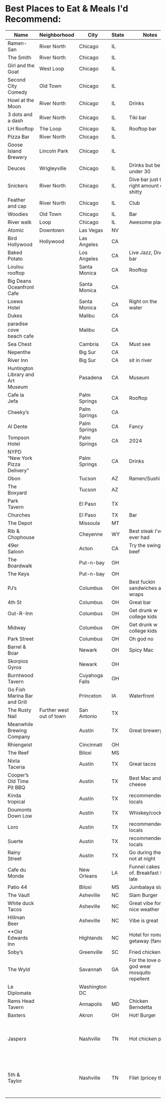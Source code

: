 # Best Places to Eat & Meals I'd Recommend:
|Name|Neighborhood|City|State|Notes|Type|
|----|------------|----|-----|-----|----|
Ramen-San|River North|Chicago|IL||Restaurant/Bar|
The Smith|River North|Chicago|IL||Restaurant/Bar|
Girl and the Goat |West Loop|Chicago|IL||Restaurant/Bar|
Second City Comedy|Old Town|Chicago|IL||
Howl at the Moon|River North|Chicago|IL|Drinks|Restaurant/Bar|
3 dots and a dash|River North|Chicago|IL|Tiki bar|Restaurant/Bar|
LH Rooftop|The Loop|Chicago|IL|Rooftop bar|Restaurant/Bar|
Pizza Bar|River North|Chicago|IL||
Goose Island Brewery |Lincoln Park|Chicago |IL||
Deuces |Wrigleyville|Chicago |IL|Drinks but be under 30|Restaurant/Bar|
Snickers|River North|Chicago |IL|Dive bar just the right amount of shitty|Restaurant/Bar|
Feather and cap|River North|Chicago |IL|Club|Restaurant/Bar|
Woodies|Old Town|Chicago|IL|Bar|Restaurant/Bar|
River walk|Loop|Chicago |IL|Awesome place|
Atomic|Downtown|Las Vegas|NV||Restaurant/Bar|
Bird Hollywood|Hollywood|Las Angeles|CA||Restaurant/Bar|
Baked Potato||Los Angeles|CA|Live Jazz, Dive bar|Restaurant/Bar|
Loulou rooftop||Santa Monica|CA|Rooftop|Restaurant/Bar|
Big Deans Oceanfront Cafe||Santa Monica|CA||Restaurant/Bar|
Loews Hotel||Santa Monica|CA|Right on the water|Hotel|
Dukes||Malibu|CA||Restaurant/Bar|
paradise cove beach cafe||Malibu|CA||Restaurant/Bar|
Sea Chest||Cambria|CA|Must see|Restaurant/Bar|
Nepenthe||Big Sur|CA||
River Inn||Big Sur|CA|sit in river|Hotel|
Huntington Library and Art Museum||Pasadena |CA|Museum |Museum|
Cafe la Jefa||Palm Springs|CA|Rooftop|Restaurant/Bar|
Cheeky’s||Palm Springs|CA||Restaurant/Bar|
Al Dente||Palm Springs|CA|Fancy|Restaurant/Bar|
Tompson Hotel||Palm Springs|CA|2024|Hotel|
NYPD “New York Pizza Delivery”||Palm Springs|CA|Drinks|Restaurant/Bar|
Obon||Tucson |AZ|Ramen/Sushi|Restaurant/Bar|
The Boxyard||Tucson |AZ||Restaurant/Bar|
Park Tavern||El Paso|TX||Restaurant/Bar|
Churches||El Paso|TX|Bar|Restaurant/Bar|
The Depot||Missoula |MT||
Rib & Chophouse||Cheyenne|WY|Best steak I’ve ever had|Restaurant/Bar|
49er Saloon||Acton|CA|Try the swinging beef|Restaurant/Bar|
The Boardwalk||Put-n-bay|OH||Restaurant/Bar|
The Keys||Put-n-bay|OH||Restaurant/Bar|
PJ’s||Columbus|OH|Best fuckin sandwiches and wraps|Restaurant/Bar|
4th St||Columbus|OH|Great bar|Restaurant/Bar|
Out-R-Inn||Columbus|OH|Get drunk w college kids|Restaurant/Bar|
Midway||Columbus|OH|Get drunk w college kids|Restaurant/Bar|
Park Street||Columbus|OH|Oh god no|Restaurant/Bar|
Barrel & Boar||Newark|OH|Spicy Mac |Restaurant/Bar|
Skorpios Gyros||Newark|OH||Restaurant/Bar|
Burntwood Tavern||Cuyahoga Falls|OH||Restaurant/Bar|
Go Fish Marina Bar and Grill||Princeton|IA|Waterfront|Restaurant/Bar|
The Rusty Nail|Further west out of town|San Antonio |TX||Restaurant/Bar|
Meanwhile Brewing Company||Austin|TX|Great brewery|Restaurant/Bar|
Rhiengeist||Cincinnati |OH||Restaurant/Bar|
The Reef||Biloxi|MS||Restaurant/Bar|
Nixta Taceria||Austin|TX|Great tacos|Restaurant/Bar|
Cooper’s Old Time Pit BBQ||Austin|TX|Best Mac and cheese|Restaurant/Bar|
Kinda tropical||Austin|TX|recommended by locals|
Doumonts Down Low||Austin|TX|Whiskey/cocktails|
Loro||Austin|TX|recommended by locals|
Suerte||Austin|TX|recommended by locals|
Rainy Street||Austin|TX|Go during the day not at night|
Cafe du Monde ||New Orleans|LA|Funnel cakes sort of. Breakfast food late|
Patio 44||Biloxi|MS|Jumbalaya slaps|
The Vault||Asheville|NC|Slam Burger|
White duck Tacos||Asheville |NC|Great vibe for nice weather |
Hillman Beer||Asheville |NC|Vibe is great|
**Old Edwards Inn||Highlands|NC|Hotel for romantic getaway (fancy)|
Soby’s||Greenville|SC|Fried chicken |
The Wyld||Savannah|GA|For the love of god wear mosquito repellent |
Le Diplomate ||Washington DC|||
Rams Head Tavern||Annapolis |MD|Chicken Berndetta |Slaps. 1 or 2 on list.|
Baxters||Akron|OH|Hot! Burger|
Jaspers||Nashville |TN|Hot chicken pizza|Hot as hell but so tasty. Tough for one person to finish without heart burn|
5th & Taylor||Nashville|TN| Filet (pricey tho)|Mashed taters were best I’ve ever had. Filet was melt-in-mouth and justifies the $$|

